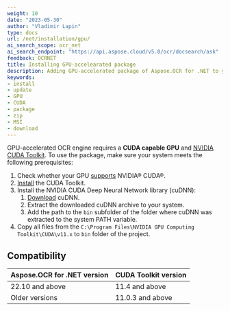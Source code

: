```yaml
---
weight: 10
date: "2023-05-30"
author: "Vladimir Lapin"
type: docs
url: /net/installation/gpu/
ai_search_scope: ocr_net
ai_search_endpoint: "https://api.aspose.cloud/v5.0/ocr/docsearch/ask"
feedback: OCRNET
title: Installing GPU-accelearated package
description: Adding GPU-accelerated package of Aspose.OCR for .NET to your project.
keywords:
- install
- update
- GPU
- CUDA
- package
- zip
- MSI
- download
---
```


GPU-accelerated OCR engine requires a **CUDA capable GPU** and [NVIDIA CUDA Toolkit](https://developer.nvidia.com/cuda-downloads). To use the package, make sure your system meets the following prerequisites:

1. Check whether your GPU [supports](https://developer.nvidia.com/cuda-gpus) NVIDIA® CUDA®.
2. [Install](https://docs.nvidia.com/cuda/cuda-installation-guide-microsoft-windows/index.html) the CUDA Toolkit.
3. Install the NVIDIA CUDA Deep Neural Network library (cuDNN):
    1. [Download](https://docs.nvidia.com/deeplearning/cudnn/install-guide/index.html) cuDNN.
    2. Extract the downloaded cuDNN archive to your system.
    3. Add the path to the `bin` subfolder of the folder where cuDNN was extracted to the system PATH variable.
4. Copy all files from the `C:\Program Files\NVIDIA GPU Computing Toolkit\CUDA\v11.х` to `bin` folder of the project.

## Compatibility

Aspose.OCR for .NET version | CUDA Toolkit version
--------------------------- | --------------------
22.10 and above             | 11.4 and above
Older versions              | 11.0.3 and above
